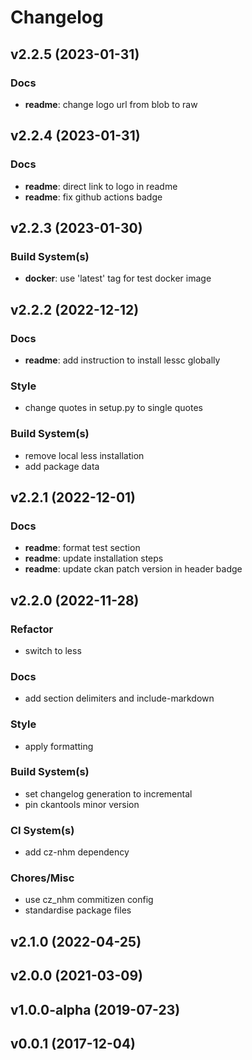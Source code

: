 # Changelog

## v2.2.5 (2023-01-31)

### Docs

- **readme**: change logo url from blob to raw

## v2.2.4 (2023-01-31)

### Docs

- **readme**: direct link to logo in readme
- **readme**: fix github actions badge

## v2.2.3 (2023-01-30)

### Build System(s)

- **docker**: use 'latest' tag for test docker image

## v2.2.2 (2022-12-12)

### Docs

- **readme**: add instruction to install lessc globally

### Style

- change quotes in setup.py to single quotes

### Build System(s)

- remove local less installation
- add package data

## v2.2.1 (2022-12-01)

### Docs

- **readme**: format test section
- **readme**: update installation steps
- **readme**: update ckan patch version in header badge

## v2.2.0 (2022-11-28)

### Refactor

- switch to less

### Docs

- add section delimiters and include-markdown

### Style

- apply formatting

### Build System(s)

- set changelog generation to incremental
- pin ckantools minor version

### CI System(s)

- add cz-nhm dependency

### Chores/Misc

- use cz_nhm commitizen config
- standardise package files

## v2.1.0 (2022-04-25)

## v2.0.0 (2021-03-09)

## v1.0.0-alpha (2019-07-23)

## v0.0.1 (2017-12-04)

